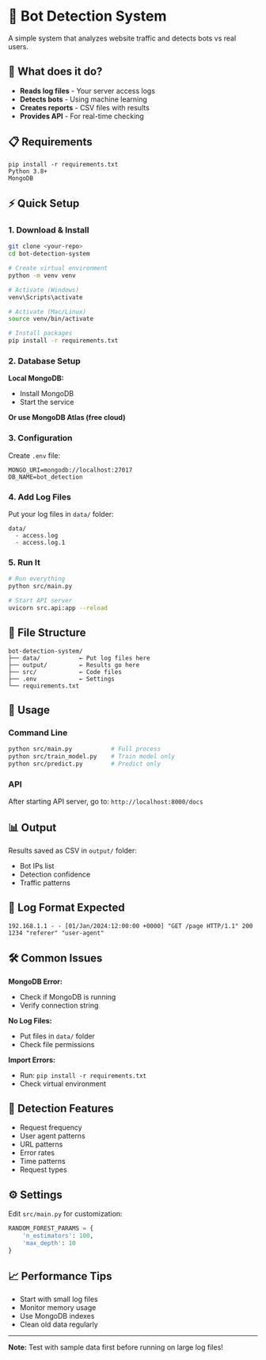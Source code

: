 # 🤖 Bot Detection System

A simple system that analyzes website traffic and detects bots vs real users.

## 🎯 What does it do?

- **Reads log files** - Your server access logs
- **Detects bots** - Using machine learning
- **Creates reports** - CSV files with results
- **Provides API** - For real-time checking

## 📋 Requirements

```
pip install -r requirements.txt
Python 3.8+
MongoDB

```

## ⚡ Quick Setup

### 1. Download & Install

```bash
git clone <your-repo>
cd bot-detection-system

# Create virtual environment
python -m venv venv

# Activate (Windows)
venv\Scripts\activate

# Activate (Mac/Linux)
source venv/bin/activate

# Install packages
pip install -r requirements.txt
```

### 2. Database Setup

**Local MongoDB:**
- Install MongoDB
- Start the service

**Or use MongoDB Atlas (free cloud)**

### 3. Configuration

Create `.env` file:
```
MONGO_URI=mongodb://localhost:27017
DB_NAME=bot_detection
```

### 4. Add Log Files

Put your log files in `data/` folder:
```
data/
  - access.log
  - access.log.1
```

### 5. Run It

```bash
# Run everything
python src/main.py

# Start API server
uvicorn src.api:app --reload
```

## 📁 File Structure

```
bot-detection-system/
├── data/           ← Put log files here
├── output/         ← Results go here
├── src/            ← Code files
├── .env            ← Settings
└── requirements.txt
```

## 🚀 Usage

### Command Line
```bash
python src/main.py           # Full process
python src/train_model.py    # Train model only
python src/predict.py        # Predict only
```

### API
After starting API server, go to: `http://localhost:8000/docs`

## 📊 Output

Results saved as CSV in `output/` folder:
- Bot IPs list
- Detection confidence
- Traffic patterns

## 🔧 Log Format Expected

```
192.168.1.1 - - [01/Jan/2024:12:00:00 +0000] "GET /page HTTP/1.1" 200 1234 "referer" "user-agent"
```

## 🛠️ Common Issues

**MongoDB Error:**
- Check if MongoDB is running
- Verify connection string

**No Log Files:**
- Put files in `data/` folder
- Check file permissions

**Import Errors:**
- Run: `pip install -r requirements.txt`
- Check virtual environment

## 🎯 Detection Features

- Request frequency
- User agent patterns
- URL patterns
- Error rates
- Time patterns
- Request types

## ⚙️ Settings

Edit `src/main.py` for customization:
```python
RANDOM_FOREST_PARAMS = {
    'n_estimators': 100,
    'max_depth': 10
}
```

## 📈 Performance Tips

- Start with small log files
- Monitor memory usage
- Use MongoDB indexes
- Clean old data regularly

---

**Note:** Test with sample data first before running on large log files!
